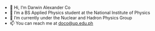 - 👋 Hi, I’m Darwin Alexander Co
- 👀 I’m a BS Applied Physics student at the National Institute of Physics
- 🌱 I’m currently under the Nuclear and Hadron Physics Group
- 📫 You can reach me at doco@up.edu.ph

<!---
darwinnerco/darwinnerco is a ✨ special ✨ repository because its `README.md` (this file) appears on your GitHub profile.
You can click the Preview link to take a look at your changes.
--->
